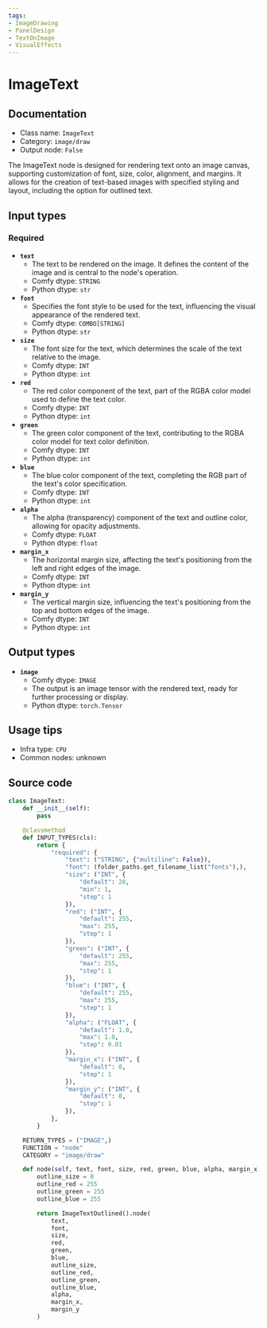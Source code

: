 ```yaml
---
tags:
- ImageDrawing
- PanelDesign
- TextOnImage
- VisualEffects
---
```


# ImageText
## Documentation
- Class name: `ImageText`
- Category: `image/draw`
- Output node: `False`

The ImageText node is designed for rendering text onto an image canvas, supporting customization of font, size, color, alignment, and margins. It allows for the creation of text-based images with specified styling and layout, including the option for outlined text.
## Input types
### Required
- **`text`**
    - The text to be rendered on the image. It defines the content of the image and is central to the node's operation.
    - Comfy dtype: `STRING`
    - Python dtype: `str`
- **`font`**
    - Specifies the font style to be used for the text, influencing the visual appearance of the rendered text.
    - Comfy dtype: `COMBO[STRING]`
    - Python dtype: `str`
- **`size`**
    - The font size for the text, which determines the scale of the text relative to the image.
    - Comfy dtype: `INT`
    - Python dtype: `int`
- **`red`**
    - The red color component of the text, part of the RGBA color model used to define the text color.
    - Comfy dtype: `INT`
    - Python dtype: `int`
- **`green`**
    - The green color component of the text, contributing to the RGBA color model for text color definition.
    - Comfy dtype: `INT`
    - Python dtype: `int`
- **`blue`**
    - The blue color component of the text, completing the RGB part of the text's color specification.
    - Comfy dtype: `INT`
    - Python dtype: `int`
- **`alpha`**
    - The alpha (transparency) component of the text and outline color, allowing for opacity adjustments.
    - Comfy dtype: `FLOAT`
    - Python dtype: `float`
- **`margin_x`**
    - The horizontal margin size, affecting the text's positioning from the left and right edges of the image.
    - Comfy dtype: `INT`
    - Python dtype: `int`
- **`margin_y`**
    - The vertical margin size, influencing the text's positioning from the top and bottom edges of the image.
    - Comfy dtype: `INT`
    - Python dtype: `int`
## Output types
- **`image`**
    - Comfy dtype: `IMAGE`
    - The output is an image tensor with the rendered text, ready for further processing or display.
    - Python dtype: `torch.Tensor`
## Usage tips
- Infra type: `CPU`
- Common nodes: unknown


## Source code
```python
class ImageText:
    def __init__(self):
        pass

    @classmethod
    def INPUT_TYPES(cls):
        return {
            "required": {
                "text": ("STRING", {"multiline": False}),
                "font": (folder_paths.get_filename_list("fonts"),),
                "size": ("INT", {
                    "default": 28,
                    "min": 1,
                    "step": 1
                }),
                "red": ("INT", {
                    "default": 255,
                    "max": 255,
                    "step": 1
                }),
                "green": ("INT", {
                    "default": 255,
                    "max": 255,
                    "step": 1
                }),
                "blue": ("INT", {
                    "default": 255,
                    "max": 255,
                    "step": 1
                }),
                "alpha": ("FLOAT", {
                    "default": 1.0,
                    "max": 1.0,
                    "step": 0.01
                }),
                "margin_x": ("INT", {
                    "default": 0,
                    "step": 1
                }),
                "margin_y": ("INT", {
                    "default": 0,
                    "step": 1
                }),
            },
        }

    RETURN_TYPES = ("IMAGE",)
    FUNCTION = "node"
    CATEGORY = "image/draw"

    def node(self, text, font, size, red, green, blue, alpha, margin_x, margin_y):
        outline_size = 0
        outline_red = 255
        outline_green = 255
        outline_blue = 255

        return ImageTextOutlined().node(
            text,
            font,
            size,
            red,
            green,
            blue,
            outline_size,
            outline_red,
            outline_green,
            outline_blue,
            alpha,
            margin_x,
            margin_y
        )

```
